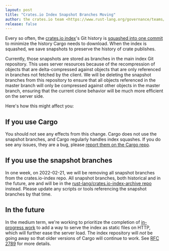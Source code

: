 ```yaml
---
layout: post
title: "Crates.io Index Snapshot Branches Moving"
author: the crates.io team <https://www.rust-lang.org/governance/teams/crates-io>
release: false
---
```


Every so often, the [crates.io index](https://github.com/rust-lang/crates.io-index)'s Git history
is [squashed into one
commit](https://internals.rust-lang.org/t/cargos-crate-index-upcoming-squash-into-one-commit/8440)
to minimize the history Cargo needs to download. When the index is squashed, we save snapshots
to preserve the history of crate publishes.

Currently, those snapshots are stored as branches in the main index Git repository. This uses server resources because of the recompression of objects that are
delta-compressed against objects that are only referenced in branches not fetched by the client. We
will be deleting the snapshot branches from this repository to ensure that all objects referenced in the master branch
will only be compressed against other objects in the master branch, ensuring that the current clone
behavior will be much more efficient on the server side.

Here's how this might affect you:

## If you use Cargo

You should not see any effects from this change. Cargo does not use the snapshot branches, and
Cargo regularly handles index squashes. If you do see any issues, they are a bug, please [report
them on the Cargo repo](https://github.com/rust-lang/cargo).

## If you use the snapshot branches

In one week, on 2022-02-21, we will be removing all snapshot branches from the crates.io-index
repo. All snapshot branches, both historical and in the future, are and will be in the
[rust-lang/crates.io-index-archive repo](https://github.com/rust-lang/crates.io-index-archive)
instead. Please update any scripts or tools referencing the snapshot branches by that time.

## In the future

In the medium term, we're working to prioritize the completion of [in-progress
work](https://github.com/rust-lang/cargo/issues/9069) to add a way to serve the index as static
files on HTTP, which will further ease the server load. The index repository will *not* be going
away so that older versions of Cargo will continue to work. See [RFC
2789](https://github.com/rust-lang/rfcs/pull/2789) for more details.
